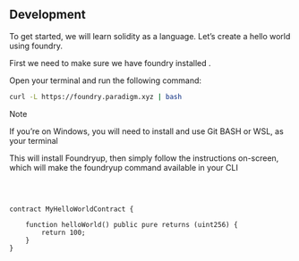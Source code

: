 ## Development 

To get started, we will learn solidity as a language.
Let’s create a hello world using foundry.

First we need to make sure  we have foundry installed .

Open your terminal and run the following command:
```bash
curl -L https://foundry.paradigm.xyz | bash
```

>[!NOTE]
> If you’re on Windows, you will need to install and use Git BASH or WSL, as your terminal


This will install Foundryup, then simply follow the instructions on-screen, which will make the foundryup command available in your CLI






​
```solidity

contract MyHelloWorldContract {

	function helloWorld() public pure returns (uint256) {
		return 100;
	}
}
```